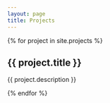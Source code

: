 ```yaml
---
layout: page
title: Projects
---
```

  {% for project in site.projects %}
    <h2> {{ project.title }} </h2>
    <p>{{ project.description }}</p>
  {% endfor %}
